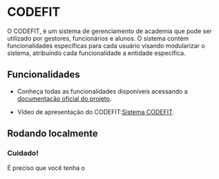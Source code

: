 # CODEFIT

O CODEFIT, é um sistema de gerenciamento de academia que pode ser utilizado por gestores, funcionários e alunos. O sistema contém funcionalidades específicas para cada usuário visando modularizar o sistema, atribuindo cada funcionalidade a entidade específica.



## Funcionalidades

- Conheça todas as funcionalidades disponíveis acessando a [documentação oficial do projeto](https://docs.google.com/document/d/1bcGVitOdJ7p6JWy1ikgXhyCYMsLPlYAsG7g90WwrG-o/edit#heading=h.phrzmz7sb5x0). 

- Vídeo de apresentação do CODEFIT:[Sistema CODEFIT](https://youtu.be/QI1rMvbUfJw?si=pbMADGmhkyflZ2QQ).


## Rodando localmente

### Cuidado!
É preciso que você tenha o 
